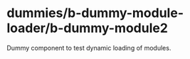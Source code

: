 # dummies/b-dummy-module-loader/b-dummy-module2

Dummy component to test dynamic loading of modules.
